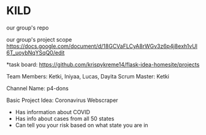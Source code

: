 # KILD
our group's repo

our group's project scope https://docs.google.com/document/d/18GCVaFLCyA8rWGv3z6p4j8exh1vUl6T_uoybNqYSqQ0/edit 

*task board: https://github.com/krispykreme14/flask-idea-homesite/projects

Team Members: Ketki, Iniyaa, Lucas, Dayita
Scrum Master: Ketki

Channel Name: p4-dons

Basic Project Idea:
Coronavirus Webscraper
- Has information about COVID
- Has info about cases from all 50 states
- Can tell you your risk based on what state you are in
